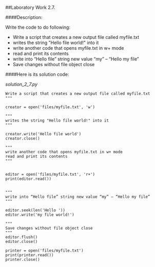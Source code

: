 ##Laboratory Work 2.7.

####Description:

Write the code to do following:

- Write a script that creates a new output file called myfile.txt 
- writes the string "Hello file world!" into it 
- write another code that opens myfile.txt in w+ mode 
- read and print its contents 
- write into “Hello file” string new value “my” – “Hello my file” 
- Save changes without file object close 

####Here is its solution code:

*solution_2_7.py*
```"""
Write a script that creates a new output file called myfile.txt
"""

creator = open('files/myfile.txt', 'w')

"""
writes the string "Hello file world!" into it
"""

creator.write('Hello file world')
creator.close()

"""
write another code that opens myfile.txt in w+ mode
read and print its contents
"""


editor = open('files/myfile.txt', 'r+')
print(editor.read())


"""
write into “Hello file” string new value “my” – “Hello my file”
"""

editor.seek(len('Hello '))
editor.write('my file world!')

"""
Save changes without file object close
"""
editor.flush()
editor.close()

printer = open('files/myfile.txt')
print(printer.read())
printer.close()

```
